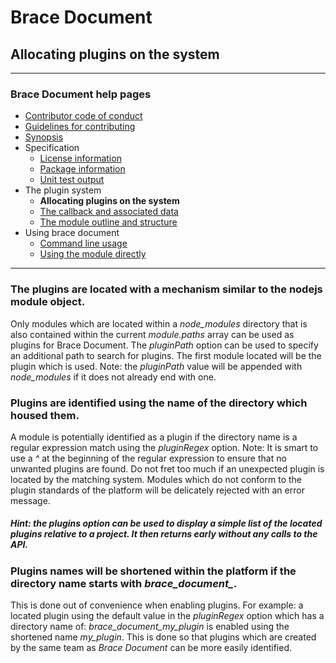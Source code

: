 # Brace Document
## Allocating plugins on the system

---
### Brace Document help pages
* [Contributor code of conduct](https://github.com/restarian/brace_document/blob/master/docs/contributor_code_of_conduct.md)
* [Guidelines for contributing](https://github.com/restarian/brace_document/blob/master/docs/guidelines_for_contributing.md)
* [Synopsis](https://github.com/restarian/brace_document/blob/master/docs/synopsis.md)
* Specification
  * [License information](https://github.com/restarian/brace_document/blob/master/docs/specification/license_information.md)
  * [Package information](https://github.com/restarian/brace_document/blob/master/docs/specification/package_information.md)
  * [Unit test output](https://github.com/restarian/brace_document/blob/master/docs/specification/unit_test_output.md)
* The plugin system
  * **Allocating plugins on the system**
  * [The callback and associated data](https://github.com/restarian/brace_document/blob/master/docs/the_plugin_system/the_callback_and_associated_data.md)
  * [The module outline and structure](https://github.com/restarian/brace_document/blob/master/docs/the_plugin_system/the_module_outline_and_structure.md)
* Using brace document
  * [Command line usage](https://github.com/restarian/brace_document/blob/master/docs/using_brace_document/command_line_usage.md)
  * [Using the module directly](https://github.com/restarian/brace_document/blob/master/docs/using_brace_document/using_the_module_directly.md)

---

### The plugins are located with a mechanism similar to the nodejs module object.
Only modules which are located within a *node_modules* directory that is also contained within the current *module.paths* array can be used as plugins for Brace Document. The *pluginPath* option can be used to specify an additional path to search for plugins. The first module located will be the plugin which is used.
Note: the *pluginPath* value will be appended with *node_modules* if it does not already end with one.

### Plugins are identified using the name of the directory which housed them.
A module is potentially identified as a plugin if the directory name is a regular expression match using the *pluginRegex* option.
Note: It is smart to use a *^* at the beginning of the regular expression to ensure that no unwanted plugins are found.
Do not fret too much if an unexpected plugin is located by the matching system. Modules which do not conform to the plugin standards of the platform will be delicately rejected with an error message.

##### Hint: the *plugins* option can be used to display a simple list of the located plugins relative to a project. It then returns early without any calls to the API.

### Plugins names will be shortened within the platform if the directory name starts with *brace_document_*.
This is done out of convenience when enabling plugins. For example: a located plugin using the default value in the *pluginRegex* option which has a directory name of: *brace_document_my_plugin* is enabled using the shortened name *my_plugin*. This is done so that plugins which are created by the same team as *Brace Document* can be more easily identified.
